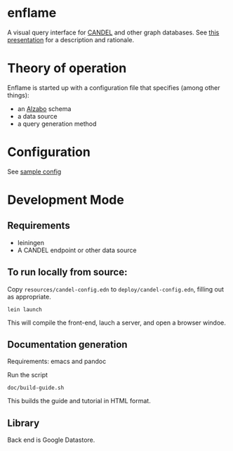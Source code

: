 # enflame

A visual query interface for [CANDEL](https://www.parkerici.org/research-project/candel-data-analysis-platform/) and other graph databases. See [this presentation](http://hyperphor.com/papers/enflame-clojure-meetup.pdf) for a description and rationale.


# Theory of operation

Enflame is started up with a configuration file that specifies (among other things):
- an [Alzabo](https://github.com/CANDELbio/alzabo) schema
- a data source
- a query generation method

# Configuration

See [sample config](resources/candel-config.edn)

# Development Mode

## Requirements

- leiningen
- A CANDEL endpoint or other data source


## To run locally from source:

Copy `resources/candel-config.edn` to `deploy/candel-config.edn`, filling out as appropriate.

    lein launch

This will compile the front-end, lauch a server, and open a browser windoe.

## Documentation generation

Requirements: emacs and pandoc

Run the script

    doc/build-guide.sh
	
This builds the guide and tutorial in HTML format.



## Library

Back end is Google Datastore.


